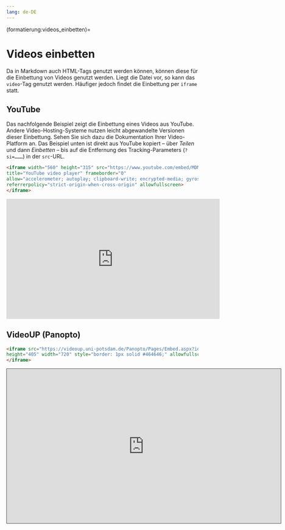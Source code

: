 ```yaml
---
lang: de-DE
---
```


(formatierung:videos_einbetten)=
# Videos einbetten
Da in Markdown auch HTML-Tags genutzt werden können, können diese für die Einbettung von Videos genutzt werden. Liegt die Datei vor, so kann das `video`-Tag genutzt werden. Häufiger jedoch findet die Einbettung per `iframe` statt.

## YouTube
Das nachfolgende Beispiel zeigt die Einbettung eines Videos aus YouTube. Andere Video-Hosting-Systeme nutzen leicht abgewandelte Versionen dieser Einbettung. Sehen Sie sich dazu die Dokumentation Ihrer Video-Platform an. Das Beispiel unten ist direkt aus YouTube kopiert – über *Teilen* und dann *Einbetten* – bis auf die Entfernung des Tracking-Parameters (`?si=………`) in der `src`-URL.
```html
<iframe width="560" height="315" src="https://www.youtube.com/embed/MDMUiQ2_ZWE"
title="YouTube video player" frameborder="0"
allow="accelerometer; autoplay; clipboard-write; encrypted-media; gyroscope; picture-in-picture; web-share"
referrerpolicy="strict-origin-when-cross-origin" allowfullscreen>
</iframe>
```
<iframe width="560" height="315" src="https://www.youtube.com/embed/MDMUiQ2_ZWE" title="YouTube video player" frameborder="0" allow="accelerometer; autoplay; clipboard-write; encrypted-media; gyroscope; picture-in-picture; web-share" referrerpolicy="strict-origin-when-cross-origin" allowfullscreen></iframe>

## VideoUP (Panopto)

```html
<iframe src="https://videoup.uni-potsdam.de/Panopto/Pages/Embed.aspx?id=8e87d499-79fb-4e65-905b-b1d30087d1e9&autoplay=false&offerviewer=false&showtitle=false&showbrand=false&captions=true&interactivity=all"
height="405" width="720" style="border: 1px solid #464646;" allowfullscreen allow="autoplay">
</iframe>
```
<iframe src="https://videoup.uni-potsdam.de/Panopto/Pages/Embed.aspx?id=8e87d499-79fb-4e65-905b-b1d30087d1e9&autoplay=false&offerviewer=false&showtitle=false&showbrand=false&captions=true&interactivity=all" height="405" width="720" style="border: 1px solid #464646;" allowfullscreen allow="autoplay"></iframe>